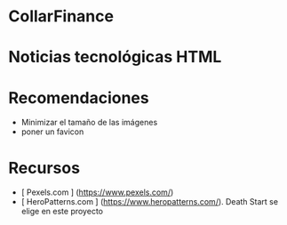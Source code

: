 # CollarFinance
#  Noticias tecnológicas HTML

#  Recomendaciones
* Minimizar el tamaño de las imágenes
* poner un favicon

#  Recursos
* [ Pexels.com ] (https://www.pexels.com/)
* [ HeroPatterns.com ] (https://www.heropatterns.com/). Death Start se elige en este proyecto
